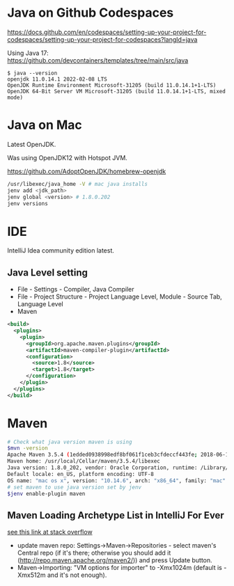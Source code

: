 # Java on Github Codespaces

https://docs.github.com/en/codespaces/setting-up-your-project-for-codespaces/setting-up-your-project-for-codespaces?langId=java

Using Java 17: https://github.com/devcontainers/templates/tree/main/src/java

```
$ java --version
openjdk 11.0.14.1 2022-02-08 LTS
OpenJDK Runtime Environment Microsoft-31205 (build 11.0.14.1+1-LTS)
OpenJDK 64-Bit Server VM Microsoft-31205 (build 11.0.14.1+1-LTS, mixed mode)
```

# Java on Mac

Latest OpenJDK.

Was using OpenJDK12 with Hotspot JVM.

https://github.com/AdoptOpenJDK/homebrew-openjdk

```bash
/usr/libexec/java_home -V # mac java installs
jenv add <jdk_path>
jenv global <version> # 1.8.0.202
jenv versions
```

# IDE

IntelliJ Idea community edition latest.

## Java Level setting

- File - Settings - Compiler, Java Compiler
- File - Project Structure - Project Language Level, Module - Source Tab, Language Level
- Maven

```xml
<build>
  <plugins>
    <plugin>
      <groupId>org.apache.maven.plugins</groupId>
      <artifactId>maven-compiler-plugin</artifactId>
      <configuration>
        <source>1.8</source>
        <target>1.8</target>
      </configuration>
    </plugin>
  </plugins>
</build>
```

# Maven

```bash
# Check what java version maven is using
$mvn -version
Apache Maven 3.5.4 (1edded0938998edf8bf061f1ceb3cfdeccf443fe; 2018-06-17T11:33:14-07:00)
Maven home: /usr/local/Cellar/maven/3.5.4/libexec
Java version: 1.8.0_202, vendor: Oracle Corporation, runtime: /Library/Java/JavaVirtualMachines/jdk1.8.0_202.jdk/Contents/Home/jre
Default locale: en_US, platform encoding: UTF-8
OS name: "mac os x", version: "10.14.6", arch: "x86_64", family: "mac"
# set maven to use java version set by jenv
$jenv enable-plugin maven
```



## Maven Loading Archetype List in IntelliJ For Ever

[see this link at stack overflow](http://stackoverflow.com/questions/17421103/create-a-maven-project-in-intellij-idea-12-but-alway-in-the-loading-archetype-l)

- update maven repo: Settings->Maven->Repositories - select maven's Central repo (if it's there; otherwise you should add it (http://repo.maven.apache.org/maven2/)) and press Update button.
- Maven->Importing: "VM options for importer" to -Xmx1024m (default is -Xmx512m and it's not enough).
